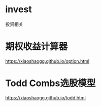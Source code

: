 # invest
投资相关

# 期权收益计算器
<https://xiaoshaogg.github.io/option.html>

# Todd Combs选股模型
<https://xiaoshaogg.github.io/todd.html>

